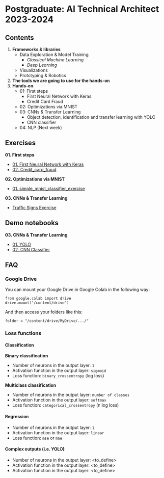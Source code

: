 # Postgraduate: AI Technical Architect 2023-2024

## Contents

1. **Frameworks & libraries**
   - Data Exploration & Model Training
     - *Classical Machine Learning*
     - *Deep Learning*
   - Visualizations
   - Prototyping & Robotics
2. **The tools we are going to use for the hands-on**
3. **Hands-on**
   - 01: First steps
     - First Neural Network with Keras
     - Credit Card Fraud
   - 02: Optimizations via MNIST
   - 03: CNNs & Transfer Learning
     - Object detection, identification and transfer learning with YOLO
     - CNN classifier
   - 04: NLP (Next week)


## Exercises
**01. First steps**
* [01. First Neural Network with Keras](01.%20First%20Steps/01.%20First%20Neural%20Network%20with%20Keras.ipynb)  
* [02. Credit_card_fraud](01.%20First%20Steps/02.%20Credit_card_fraud.ipynb)

**02. Optimizations via MNIST**
* [01. simple_mnist_classifier_exercise](02.%20Optimization/01.%20simple_mnist_classifier_exercise.ipynb)

**03. CNNs & Transfer Learning**
* [Traffic Signs Exercise](03.%20CNNs%20_%20Transfer%20Learning/Traffic%20Signs%20Exercise.md)

## Demo notebooks
**03. CNNs & Transfer Learning**
* [01. YOLO](03.%20CNNs%20_%20Transfer%20Learning/01.%20YOLO.ipynb)
* [02. CNN Classifier](03.%20CNNs%20_%20Transfer%20Learning/02.%20demo_cnn_classifier.ipynb)

## FAQ

### Google Drive
You can mount your Google Drive in Google Colab in the following way:

```
from google.colab import drive
drive.mount('/content/drive')
```

And then access your folders like this:

```
folder = "/content/drive/MyDrive/.../"
```

### Loss functions
#### Classification
**Binary classification**
* Number of neurons in the output layer: `1`
* Activation function in the output layer: `sigmoid`
* Loss function: `binary_crossentropy` (log loss)

**Multiclass classification**
* Number of neurons in the output layer: `number of classes`
* Activation function in the output layer: `softmax`
* Loss function: `categorical_crossentropy` (n log loss)

#### Regression
* Number of neurons in the output layer: `1`
* Activation function in the output layer: `linear`
* Loss function: `mse` or `mae`

#### Complex outputs (i.e. YOLO)
* Number of neurons in the output layer: <to_define>
* Activation function in the output layer: <to_define>
* Activation function in the output layer: <to_define>
